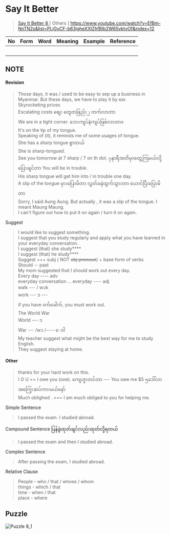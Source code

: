 
# Say It Better 

> [ Say It Better 8 ](
https://www.youtube.com/watch?v=-sbK41oQe44&list=PLjGyCF-b63jgheXXlZhfBIb2W65vktvOf&index=11)
> [ Others ] <https://www.youtube.com/watch?v=EfBm-NnTN2s&list=PLjGyCF-b63jgheXXlZhfBIb2W65vktvOf&index=12>


| No | Form | Word                | Meaning                | Example                |Reference                |
|---------------------|---------------------|---------------------|---------------------|---------------------|---------------------|
|||||||
|||||||
|||||||
|||||||
|||||||



## NOTE

#### Revision 
> Those days, it was / used to be easy to sep up a business in Myanmar. But these days, we have to play it by ear.  
> Skyrocketing prices   
> Escalating costs စျေး တွေတဖြည်း၂ တက်လာတာ  
> We are in a tight corner. ဘေးကျပ်နံကျပ်ဖြစ်လာတာ။   
> It's on the tip of my tongue.  
> Speaking of (it), it reminds me of some usages of tongue.    
> She has a sharp tongue စွာတယ်   
> She is sharp-tongued.  
> See you tomorrow at 7 sharp / 7 on th dot. ၇နာရီအတိမှာတွေ့ကြမယ်လို့ပြောချင်တာ
> You will be in trouble.   
> His sharp tongue will get him into / in trouble one day.  
> A slip of the tongue မှားပြောမိတာ လွှတ်ခနဲထွက်သွားတာ ယောင်ပြီးပြောမိတာ  
> Sorry, I said Aung Aung. But actually , it was a slip of the tongue. I meant Maung Maung.  
> I can't figure out how to put it on again / turn it on again.  


Suggest 
> I would like to suggest something.  
> I suggest that you study regularly and apply what you have learned in your everyday conversation.   
> I suggest (that) she study****  
> I suggest (that) he study****  
> Suggest +++ subj ( NOT ~~obj pronoun~~) + base form of verbs  
> Should -- past     
> My mom suggested that I should work out every day.   
> Every day ---- adv  
> everyday conversation ... everyday ---- adj  
> walk --- / w၁k    
> work --- ဒ ---  
> if you have oက်ခေါက်, you must work out.  
> The World War  
> World --- ဒ  
> War --- /w၁ /---- ေ၀ါ   
> My teacher suggest what might be the best way for me to study English.  
> They suggest staying at home.  

#### Other 
> thanks for your hard work on this.  
> I O U == I owe you (one). ကျေးဇူးတင်တာ --- You owe me $5 ၅ဒေါ်လာ အကြွေးဆပ်ကားမယ်နော်   
> Much oblighed . === I am much obliged to you for helping me.  

Simple Sentence
> I passed the exam. I studied abroad.  

Compound Sentence ပြန်ခွဲထုတ်ချင်လည်းထုတ်လို့ရတယ်
> I passed the exam and then I studied abroad. 

Complex Sentence
> After passing the exam, I studied abroad.

Relative Clause
> People - who / that / whose / whom  
> things - which / that  
> time - when / that   
> place - where

## Puzzle
![Puzzle 8_1](./puzzle/8_1.png)  